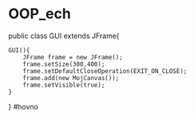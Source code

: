 # OOP_ech
public class GUI extends JFrame{
    
    GUI(){
        JFrame frame = new JFrame();
        frame.setSize(300,400);
        frame.setDefaultCloseOperation(EXIT_ON_CLOSE);
        frame.add(new MojCanvas());
        frame.setVisible(true); 
    }
    
}
#hovno
